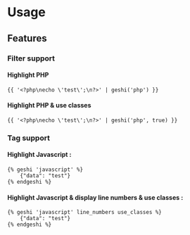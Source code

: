 # Usage

## Features

### Filter support

#### Highlight PHP

```twig
{{ '<?php\necho \'test\';\n?>' | geshi('php') }}
```

#### Highlight PHP & use classes

```twig
{{ '<?php\necho \'test\';\n?>' | geshi('php', true) }}
```

### Tag support

#### Highlight Javascript :

```twig
{% geshi 'javascript' %}
    {"data": "test"}
{% endgeshi %}
```

#### Highlight Javascript & display line numbers & use classes :

```twig
{% geshi 'javascript' line_numbers use_classes %}
    {"data": "test"}
{% endgeshi %}
```
